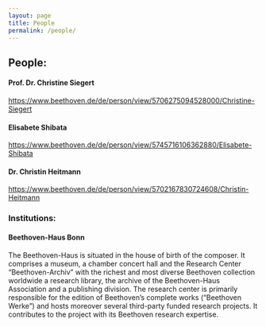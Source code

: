 ```yaml
---
layout: page
title: People
permalink: /people/
---
```

People:
---
#### **Prof. Dr. Christine Siegert**  
https://www.beethoven.de/de/person/view/5706275094528000/Christine-Siegert

#### **Elisabete Shibata**  
https://www.beethoven.de/de/person/view/5745716106362880/Elisabete-Shibata

#### **Dr. Christin Heitmann**  
https://www.beethoven.de/de/person/view/5702167830724608/Christin-Heitmann




### Institutions:


#### **Beethoven-Haus Bonn**
<!-- Beethoven-Haus Bonn, Forschungszentrum “Beethoven-Archiv” -->
<!-- Beethoven-Haus Bonn, Research Centre “Beethoven-Archiv” -->

The Beethoven-Haus is situated in the house of birth of the composer. It comprises a museum, a chamber concert hall and the Research Center “Beethoven-Archiv” with the richest and most diverse Beethoven collection worldwide a research library, the archive of the Beethoven-Haus Association and a publishing division. The research center is primarily responsible for the edition of Beethoven’s complete works (“Beethoven Werke”) and hosts moreover several third-party funded research projects. It contributes to the project with its Beethoven research expertise.
